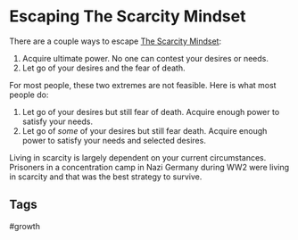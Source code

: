 # Escaping The Scarcity Mindset

There are a couple ways to escape [The Scarcity Mindset](../202308040127/README.md):  
1. Acquire ultimate power. No one can contest your desires or needs.  
2. Let go of your desires and the fear of death.  

For most people, these two extremes are not feasible. Here is what most people do:  
1. Let go of your desires but still fear of death. Acquire enough power to satisfy your needs.  
2. Let go of *some* of your desires but still fear death. Acquire enough power to satisfy your needs and selected desires.  

Living in scarcity is largely dependent on your current circumstances. Prisoners in a concentration camp in Nazi Germany during WW2 were living in scarcity and that was the best strategy to survive. 

## Tags
#growth
